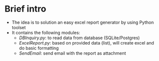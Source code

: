 # Brief intro

* The idea is to solution an easy excel report generator by using Python toolset
* It contains the following modules:
  * _DBInquiry.py_: to read data from database (SQLite/Postgres)
  * _ExcelReport.py_: based on provided data (list), will create excel and do basic formatting
  * _SendEmail_: send email with the report as attachment
